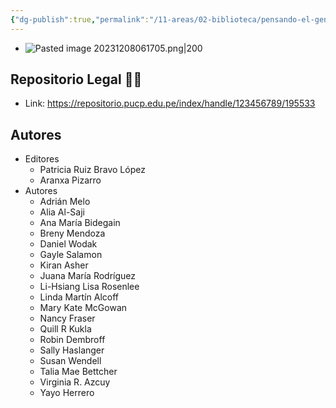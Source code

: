 ```yaml
---
{"dg-publish":true,"permalink":"/11-areas/02-biblioteca/pensando-el-genero/","noteIcon":""}
---
```


- ![Pasted image 20231208061705.png|200](/img/user/02%20Image/Pasted%20image%2020231208061705.png)
## Repositorio Legal 🤸‍♂️
- Link: https://repositorio.pucp.edu.pe/index/handle/123456789/195533
## Autores
- Editores
	- Patricia Ruiz Bravo López
	- Aranxa Pizarro
- Autores
	- Adrián Melo
	- Alia Al-Saji
	- Ana María Bidegain
	- Breny Mendoza
	- Daniel Wodak
	- Gayle Salamon
	- Kiran Asher
	- Juana María Rodríguez
	- Li-Hsiang Lisa Rosenlee
	- Linda Martín Alcoff
	- Mary Kate McGowan
	- Nancy Fraser
	- Quill R Kukla
	- Robin Dembroff
	- Sally Haslanger
	- Susan Wendell
	- Talia Mae Bettcher
	- Virginia R. Azcuy
	- Yayo Herrero